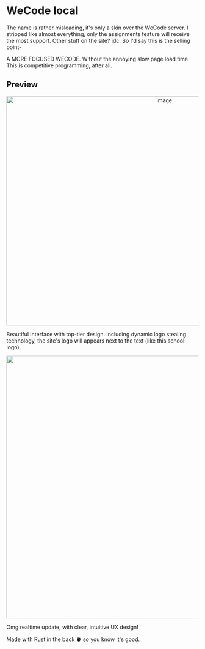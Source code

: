 # WeCode local

The name is rather misleading, it's only a skin over the WeCode server. I stripped like almost everything, only the assignments feature will receive the most support. Other stuff on the site? idc. So I'd say this is the selling point-

A MORE FOCUSED WECODE. Without the annoying slow page load time. This is competitive programming, after all.

## Preview
<p align="center">
  <img width="812" height="600" alt="image" src="https://github.com/user-attachments/assets/81af0faa-2faa-40dc-b69e-bc98b829085a" />
</p>

Beautiful interface with top-tier design. Including dynamic logo stealing technology, the site's logo will appears next to the text (like this school logo).

<p align="center">
  <img width="1250" height="687" alt="image" src="https://github.com/user-attachments/assets/dce6f2c9-e4ad-41b1-94e7-becb1446c106" />
</p>

Omg realtime update, with clear, intuitive UX design!

Made with Rust in the back 🫀 so you know it's good.
